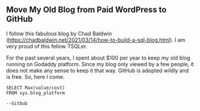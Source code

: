## Move My Old Blog from Paid WordPress to GitHub

I follow this fabulous blog by Chad Baldwin   (https://chadbaldwin.net/2021/03/14/how-to-build-a-sql-blog.html). I am very proud of this fellow TSQLer.

For the past several years, I spent about $100 per year to keep my old blog running on Godaddy platform. Since my blog only viewed by a few people, it does not make any sense to keep it that way. GitHub is adopted wildly and is free. So, here I come.

 ```tsql
 SELECT Max(value/cost)
 FROM sys.blog_platform
 
 --Gitbub
 ```
